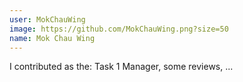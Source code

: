 ```yaml
---
user: MokChauWing
image: https://github.com/MokChauWing.png?size=50
name: Mok Chau Wing
---
```

I contributed as the: Task 1 Manager, some reviews, ...
